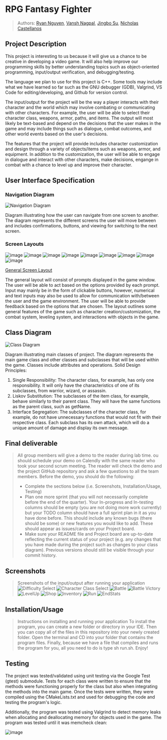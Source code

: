 # RPG Fantasy Fighter

 > Authors: [Ryan Nguyen](https://github.com/ryanxnguy), [Vansh Nagpal](https://github.com/vngpl), [Jingbo Su](https://github.com/sujingbo0217), [Nicholas Castellanos](https://github.com/Hugzaregood)

## Project Description
This project is interesting to us because it will give us a chance to be creative in developing a video game. It will also help improve our programming skills by better understanding topics such as object-oriented programming, input/output verification, and debugging/testing.

The language we plan to use for this project is C++. Some tools may include what we have learned so far such as the GNU debugger (GDB), Valgrind, VS Code for editing/developing, and Github for version control.

The input/output for the project will be the way a player interacts with their character and the world which may involve combating or communicating with other characters. For example, the user will be able to select their character class, weapons, armor, paths, and items. The output will most likely be text-based and depend on the decisions that the user makes in the game and may include things such as dialogue, combat outcomes, and other world events based on the user's decisions.

The features that the project will provide includes character customization and design through a variety of objects/items such as weapons, armor, and equipment. In addition to the customization, the user will be able to engage in dialogue and interact with other characters, make decisions, engange in combat with a chance to level up and improve their character.

## User Interface Specification

### Navigation Diagram
![Navigation Diagram](https://github.com/cs100/final-project-ryan-nicholas-jingbo-vansh/blob/main/NavigationDiagram.png)

Diagram illustrating how the user can navigate from one screen to another. The diagram represents the different screens the user will move between and includes confirmations, buttons, and viewing for switching to the next screen.

### Screen Layouts

![image](https://github.com/cs100/final-project-ryan-nicholas-jingbo-vansh/assets/127288174/a5acbbd7-70c7-4005-8ab0-592412bc8dad)
![image](https://github.com/cs100/final-project-ryan-nicholas-jingbo-vansh/assets/127288174/2b8f03ce-e6f2-4224-be25-76cbd9713a13)
![image](https://github.com/cs100/final-project-ryan-nicholas-jingbo-vansh/assets/127288174/9e58ef1c-1ebe-4e69-abf8-31752cdf8d1a)
![image](https://github.com/cs100/final-project-ryan-nicholas-jingbo-vansh/assets/127288174/603494f2-abcb-4b0c-9108-e518bb10da11)
![image](https://github.com/cs100/final-project-ryan-nicholas-jingbo-vansh/assets/127288174/85bd858c-2c0d-433c-b6d8-125a02472c6d)
![image](https://github.com/cs100/final-project-ryan-nicholas-jingbo-vansh/assets/127288174/bf394d5c-2ed3-4d6c-8e69-0b824df3099c)
![image](https://github.com/cs100/final-project-ryan-nicholas-jingbo-vansh/assets/127288174/e83672ff-d13c-44a3-8ad7-11bc4a5a38d2)
![image](https://github.com/cs100/final-project-ryan-nicholas-jingbo-vansh/assets/127288174/940d5e60-6c15-496c-8cf5-502d2b721fd5)
![image](https://github.com/cs100/final-project-ryan-nicholas-jingbo-vansh/assets/127288174/fdc3aa03-bb9c-4a16-91db-e2d8a22ed8f3)

[General Screen Layout](https://docs.google.com/presentation/d/1J9MkQOFKmCZuKEjlQRDTo65_aweelnR4qWAHOjOCGjk/edit#slide=id.p)

The general layout will consist of prompts displayed in the game window. The user will be able to act based on the options provided by each prompt. Input may mainly be in the form of clickable buttons, however, numerical and text inputs may also be used to allow for communication with/between the user and the game environment. The user will be able to provide feedback based on the options that are chosen. The layout outlines some general features of the game such as character creation/customization, the combat system, leveling system, and interactions with objects in the game.

## Class Diagram
![Class Diagram](https://github.com/cs100/final-project-ryan-nicholas-jingbo-vansh/blob/main/ClassDiagram.png)

Diagram illustrating main classes of project. The diagram represents the main game class and other classes and subclasses that will be used within the game. Classes include attributes and operations. 
Solid Design Principles:
1. Single Responsibility: The character class, for example, has only one responsibility. It will only have the characteristics of one of its subclasses, from warrior, wizard, or assassin.
2. Liskov Substitution: The subclasses of the item class, for example, behave similarly to their parent class. They will have the same functions as the parent class, such as getName.
3. Interface Segregation: The subclasses of the character class, for example, do not have unnecessary functions that would not fit with their respective class. Each subclass has its own attack, which will do a unique amount of damage and display its own message. 

## Final deliverable
 > All group members will give a demo to the reader during lab time. ou should schedule your demo on Calendly with the same reader who took your second scrum meeting. The reader will check the demo and the project GitHub repository and ask a few questions to all the team members.
 > Before the demo, you should do the following:
 > * Complete the sections below (i.e. Screenshots, Installation/Usage, Testing)
 > * Plan one more sprint (that you will not necessarily complete before the end of the quarter). Your In-progress and In-testing columns should be empty (you are not doing more work currently) but your TODO column should have a full sprint plan in it as you have done before. This should include any known bugs (there should be some) or new features you would like to add. These should appear as issues/cards on your Project board.
 > * Make sure your README file and Project board are up-to-date reflecting the current status of your project (e.g. any changes that you have made during the project such as changes to your class diagram). Previous versions should still be visible through your commit history.

## Screenshots
> Screenshots of the input/output after running your application
![Difficulty Select](https://github.com/cs100/final-project-ryan-nicholas-jingbo-vansh/blob/main/Difficulty.png)
![Character Class Select](https://github.com/cs100/final-project-ryan-nicholas-jingbo-vansh/blob/main/Character.png)
![Battle](https://github.com/cs100/final-project-ryan-nicholas-jingbo-vansh/blob/main/Battle.png)
![Battle Victory](https://github.com/cs100/final-project-ryan-nicholas-jingbo-vansh/blob/main/BattleVictory.png)
![LevelUp](https://github.com/cs100/final-project-ryan-nicholas-jingbo-vansh/blob/main/LevelUp.png)
![Shop](https://github.com/cs100/final-project-ryan-nicholas-jingbo-vansh/blob/main/Shop.png)
![Inventory](https://github.com/cs100/final-project-ryan-nicholas-jingbo-vansh/blob/main/Inventory.png)
![Run](https://github.com/cs100/final-project-ryan-nicholas-jingbo-vansh/blob/main/Run.png)
![EndStats](https://github.com/cs100/final-project-ryan-nicholas-jingbo-vansh/blob/main/EndStats.png)

## Installation/Usage
 > Instructions on installing and running your application
To install the program, you can create a new folder or directory in your IDE. Then you can copy all of the files in this repository into your newly created folder. Open the terminal and CD into your folder that contains the program files. Finally, because we have a file that compiles and runs the program for you, all you need to do is type sh run.sh. Enjoy! 

## Testing
The project was tested/validated using unit testing via the Google Test (gtest) submodule. Tests for each class were written to ensure that the methods were functioning properly for the class but also when integrating the methods into the main game. Once the tests were written, they were compiled using the CMakeLists.txt and used for debugging the code and testing the program's logic.

Additionally, the program was tested using Valgrind to detect memory leaks when allocating and deallocating memory for objects used in the game. The program was tested until it was memcheck clean:

![image](https://github.com/cs100/final-project-ryan-nicholas-jingbo-vansh/assets/127288174/fec6a9da-5b4e-45a3-b3ca-16cf7db5d46e)



